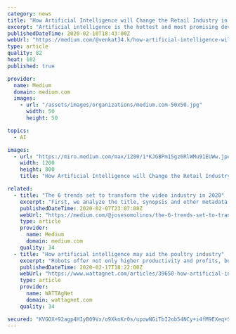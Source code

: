 ```yaml
---
category: news
title: "How Artificial Intelligence will Change the Retail Industry in 2020?"
excerpt: "Artificial intelligence is the hottest and most promising development in the tech landscape for years. According to the market, global Artificial Intelligence revenues increased from $ 643.7 million in 2016 to $ 36.8 billion in 2025. Almost all market segments, industries, and business domains are actively interested in AI and are looking to ..."
publishedDateTime: 2020-02-10T18:43:00Z
webUrl: "https://medium.com/@venkat34.k/how-artificial-intelligence-will-change-the-retail-industry-in-2020-592fc2037d74"
type: article
quality: 82
heat: 102
published: true

provider:
  name: Medium
  domain: medium.com
  images:
    - url: "/assets/images/organizations/medium.com-50x50.jpg"
      width: 50
      height: 50

topics:
  - AI

images:
  - url: "https://miro.medium.com/max/1200/1*KJGBPm15gz6RlWMu91EUWw.jpeg"
    width: 1200
    height: 800
    title: "How Artificial Intelligence will Change the Retail Industry in 2020?"

related:
  - title: "The 6 trends set to transform the video industry in 2020"
    excerpt: "First, we analyze the title, synopsis and other metadata to get keywords, then use those to filter down the episode images using Amazon Rekognition. This platform can search actors, actions ..."
    publishedDateTime: 2020-02-07T23:07:00Z
    webUrl: "https://medium.com/@josesomolinos/the-6-trends-set-to-transform-the-video-industry-in-2020-4810d3e0762c"
    type: article
    provider:
      name: Medium
      domain: medium.com
    quality: 34
  - title: "How artificial intelligence may aid the poultry industry"
    excerpt: "Robots offer not only higher productivity and profits, but their presence can also contribute to improved health and welfare. robot-avcola-Octopus-granja-2 The most visible signs of employment of artificial intelligence on farm is in the form of robots that not only improve efficiency but benefit bird welfare. Octopus Robots Some robots ..."
    publishedDateTime: 2020-02-17T18:22:00Z
    webUrl: "https://www.wattagnet.com/articles/39650-how-artificial-intelligence-may-aid-the-poultry-industry"
    type: article
    provider:
      name: WATTAgNet
      domain: wattagnet.com
    quality: 34

secured: "KVGOX+92agp4HIyB09Vx/o9XknKr0s/upowNGiTbI2ob54NCy+i4fM9EXeq+SBykOO3pnCp2+6P4GDDPrHGiVi8JFaw689zwEcs5Qm+/13EDjXOfbmG1peH/vbfF6YMC1X2ee9xJ/Lu/7au8pswkkrRo/5CXSEVEd8Grexm2LAc0v39l0R0pRzeqVFBgWFX/3cgag9kQ42Sz1JOix7TN/l7mfeklpzVYhW7TSIciAnj9fyIGnlVE2y9ay9y2WqEzJN7suDTmdIM5dwojLouGBmw0BZDGBbkQA/2dxM2Nqm9TpAa/zCPOlwqbQHomq2UF;2NB0Ac6/PlDeAF84rHidww=="
---
```


